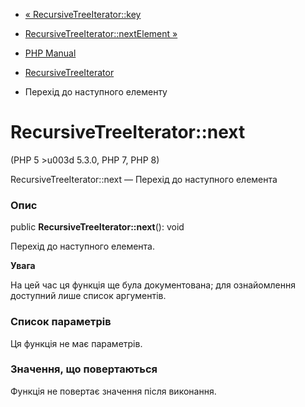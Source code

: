 - [« RecursiveTreeIterator::key](recursivetreeiterator.key.md)
- [RecursiveTreeIterator::nextElement
»](recursivetreeiterator.nextelement.md)

- [PHP Manual](index.md)
- [RecursiveTreeIterator](class.recursivetreeiterator.md)
- Перехід до наступного елементу

# RecursiveTreeIterator::next

(PHP 5 \>u003d 5.3.0, PHP 7, PHP 8)

RecursiveTreeIterator::next — Перехід до наступного елемента

### Опис

public **RecursiveTreeIterator::next**(): void

Перехід до наступного елемента.

**Увага**

На цей час ця функція ще була документована; для
ознайомлення доступний лише список аргументів.

### Список параметрів

Ця функція не має параметрів.

### Значення, що повертаються

Функція не повертає значення після виконання.
